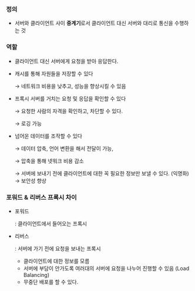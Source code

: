 ### 정의

- 서버와 클라이언트 사이 **중계기**로서 클라이언트 대신 서버와 대리로 통신을 수행하는 것

### 역할

- 클라이언트 대신 서버에게 요청을 받아 응답한다.
- 캐시를 통해 자원들을 저장할 수 있다

    → 네트워크 비용을 낮추고, 성능을 향상시킬 수 있음

- 프록시 서버를 거치는 요청 및 응답을 확인할 수 있다

    → 요청한 사람의 자격을 확인하고, 차단할 수 있다.

    → 로깅 가능

- 넘어온 데이터를 조작할 수 있다

    → 데이터 압축, 언어 변환을 해서 전달이 가능,

    → 압축을 통해 넷워크 비용 감소

    → 서버에 보내기 전에 클라이언트에 대한 꼭 필요한 정보만 보낼 수 있다. (익명화) → 보안성 향상

### 포워드 & 리버스 프록시 차이

- 포워드

    : 클라이언트에서 들어오는 프록시

- 리버스

    : 서버에 가기 전에 요청을 보내는 프록시

    - 클라이언트에 대한 정보를 모름
    - 서버에 부담이 안가도록 여러대의 서버에 요청을 나누어 진행할 수 있음 (Load Balancing)
    - 무중단 배포를 할 수 있다.
